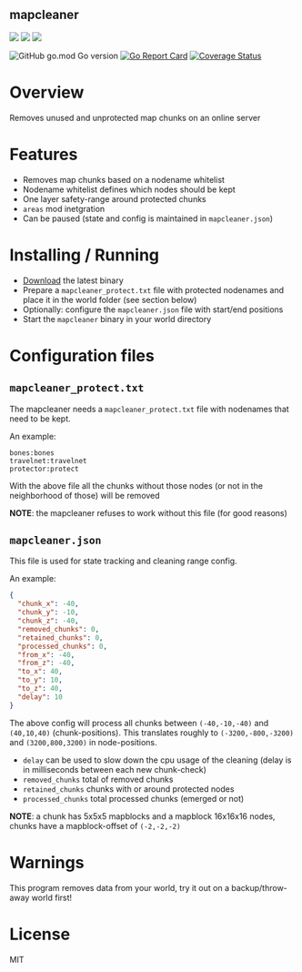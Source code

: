 mapcleaner
-----------------

![](https://github.com/BuckarooBanzay/mapcleaner/workflows/build/badge.svg)
![](https://github.com/BuckarooBanzay/mapcleaner/workflows/go-test/badge.svg)
![](https://github.com/BuckarooBanzay/mapcleaner/workflows/test/badge.svg)

![GitHub go.mod Go version](https://img.shields.io/github/go-mod/go-version/minetest-go/mapcleaner)
[![Go Report Card](https://goreportcard.com/badge/github.com/minetest-go/mapcleaner)](https://goreportcard.com/report/github.com/minetest-go/mapcleaner)
[![Coverage Status](https://coveralls.io/repos/github/minetest-go/v/badge.svg)](https://coveralls.io/github/minetest-go/mapcleaner)

# Overview

Removes unused and unprotected map chunks on an online server

# Features

* Removes map chunks based on a nodename whitelist
* Nodename whitelist defines which nodes should be kept
* One layer safety-range around protected chunks
* `areas` mod inetgration
* Can be paused (state and config is maintained in `mapcleaner.json`)

# Installing / Running

* [Download](https://github.com/minetest-go/mapcleaner/releases) the latest binary
* Prepare a `mapcleaner_protect.txt` file with protected nodenames and place it in the world folder (see section below)
* Optionally: configure the `mapcleaner.json` file with start/end positions
* Start the `mapcleaner` binary in your world directory

# Configuration files

## `mapcleaner_protect.txt`

The mapcleaner needs a `mapcleaner_protect.txt` file with nodenames that need to be kept.

An example:
```
bones:bones
travelnet:travelnet
protector:protect
```

With the above file all the chunks without those nodes (or not in the neighborhood of those) will be removed

**NOTE**: the mapcleaner refuses to work without this file (for good reasons)

## `mapcleaner.json`

This file is used for state tracking and cleaning range config.

An example:
```json
{
  "chunk_x": -40,
  "chunk_y": -10,
  "chunk_z": -40,
  "removed_chunks": 0,
  "retained_chunks": 0,
  "processed_chunks": 0,
  "from_x": -40,
  "from_z": -40,
  "to_x": 40,
  "to_y": 10,
  "to_z": 40,
  "delay": 10
}
```

The above config will process all chunks between `(-40,-10,-40)` and `(40,10,40)` (chunk-positions).
This translates roughly to `(-3200,-800,-3200)` and `(3200,800,3200)` in node-positions.

* `delay` can be used to slow down the cpu usage of the cleaning (delay is in milliseconds between each new chunk-check)
* `removed_chunks` total of removed chunks
* `retained_chunks` chunks with or around protected nodes
* `processed_chunks` total processed chunks (emerged or not)

**NOTE**: a chunk has 5x5x5 mapblocks and a mapblock 16x16x16 nodes, chunks have a mapblock-offset of `(-2,-2,-2)`

# Warnings

This program removes data from your world, try it out on a backup/throw-away world first!

# License

MIT

